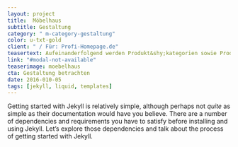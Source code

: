```yaml
---
layout: project
title:  Möbelhaus
subtitle: Gestaltung
category: " m-category-gestaltung"
color: u-txt-gold
client: " / Für: Profi-Homepage.de"
teasertext: Aufeinanderfolgend werden Produkt&shy;kategorien sowie Produkthightlights übersichtlich per Slider vorgestellt. Verschiedene Farbkombinationen.
link: "#modal-not-available"
teaserimage: moebelhaus
cta: Gestaltung betrachten
date: 2016-010-05
tags: [jekyll, liquid, templates]
---
```

Getting started with Jekyll is relatively simple, although perhaps not *quite* as simple as their documentation would have you believe. There are a number of dependencies and requirements you have to satisfy before installing and using Jekyll. Let’s explore those dependencies and talk about the process of getting started with Jekyll.
